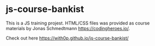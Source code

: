 # js-course-bankist
This is a JS training projest.
HTML/CSS files was provided as course materials by Jonas Schmedtmann https://codingheroes.io/. 

Check out here https://with0p.github.io/js-course-bankist/
